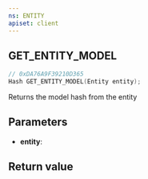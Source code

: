 ```yaml
---
ns: ENTITY
apiset: client
---
```

## GET_ENTITY_MODEL

```c
// 0xDA76A9F39210D365
Hash GET_ENTITY_MODEL(Entity entity);
```

Returns the model hash from the entity

## Parameters
* **entity**:

## Return value

